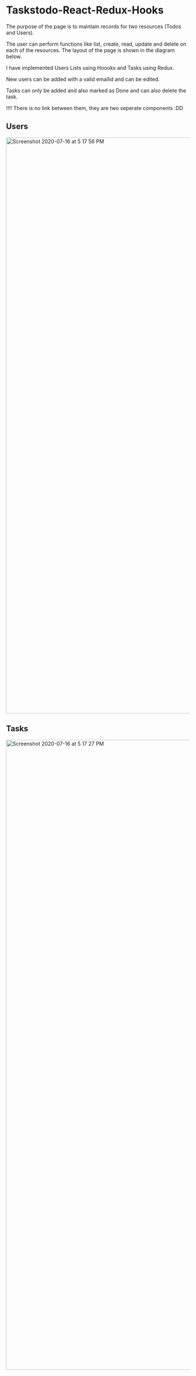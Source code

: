 # Taskstodo-React-Redux-Hooks

The purpose of the page is to maintain records for two resources (Todos and Users).  

The user can perform functions like list, create, read, update and delete on each of the resources. The layout of the page is shown in the diagram below.

I have implemented Users Lists using Hoooks and Tasks using Redux.

New users can be added with a valid emailid and can be edited.

Tasks can only be added and also marked as Done and can also delete the task.

!!!! There is no link between them, they are two seperate components :DD

Users
-------
<img width="1573" alt="Screenshot 2020-07-16 at 5 17 56 PM" src="https://user-images.githubusercontent.com/67738368/87668487-c6530d00-c789-11ea-889a-8fdc6955a09a.png">

Tasks
-------
<img width="1721" alt="Screenshot 2020-07-16 at 5 17 27 PM" src="https://user-images.githubusercontent.com/67738368/87668493-c8b56700-c789-11ea-91dd-1624e963fd01.png">
